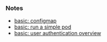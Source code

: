 
### Notes

* [basic: configmap](./basic%3A%20configmap.md)
* [basic: run a simple pod](./basic%3A%20run%20a%20simple%20pod.md)
* [basic: user authentication overview](./basic%3A%20user%20authentication%20overview.md)
